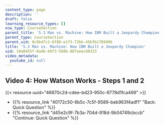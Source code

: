 ```yaml
---
content_type: page
description: ''
draft: false
learning_resource_types: []
ocw_type: CourseSection
parent_title: '5.3 Man vs. Machine: How IBM Built a Jeopardy Champion '
parent_type: CourseSection
parent_uid: 0c9bd7c2-6f88-e1f3-72bb-45bfb1705096
title: '5.3 Man vs. Machine: How IBM Built a Jeopardy Champion'
uid: 10a0455f-0a4b-69f3-568b-887aeec88323
video_metadata:
  youtube_id: null
---
```

## Video 4: How Watson Works - Steps 1 and 2

{{< resource uuid="46670c2d-cdee-bd23-950c-9778d1fca469" >}}

- {{% resource_link "40172c50-6b5c-7c5f-9589-beb963f4adf1" "Back: Quick Question" %}}
- {{% resource_link "d45e2c9f-7b3a-704d-918d-9b04749cbccb" "Continue: Quick Question" %}}
